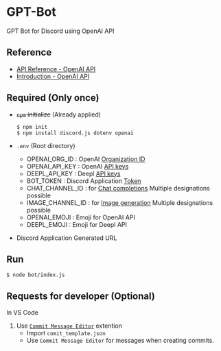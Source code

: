 # GPT-Bot

GPT Bot for Discord using OpenAI API

## Reference

- [API Reference - OpenAI API](https://platform.openai.com/docs/api-reference/introduction)
- [Introduction - OpenAI API](https://platform.openai.com/docs/introduction)

## Required (Only once)

- <s>`npm` initialize</s> (Already applied)

  ```shell-session
  $ npm init
  $ npm install discord.js dotenv openai
  ```

- `.env` (Root directory)
  - OPENAI_ORG_ID : OpenAI [Organization ID](https://platform.openai.com/account/organization)
  - OPENAI_API_KEY : OpenAI [API keys](https://platform.openai.com/account/api-keys)
  - DEEPL_API_KEY : Deepl [API keys](https://www.deepl.com/ja/your-account/keys)
  - BOT_TOKEN : Discord Application [Token](https://discord.com/developers/applications)
  - CHAT_CHANNEL_ID : for [Chat completions](https://platform.openai.com/docs/guides/chat/introduction)
    Multiple designations possible
  - IMAGE_CHANNEL_ID : for [Image generation](https://platform.openai.com/docs/guides/images/language-specific-tips)
    Multiple designations possible
  - OPENAI_EMOJI : Emoji for OpenAI API
  - DEEPL_EMOJI : Emoji for Deepl API
- Discord Application Generated URL

## Run

```shell-session
$ node bot/index.js
```

## Requests for developer (Optional)

In VS Code

1. Use [`Commit Message Editor`](https://marketplace.visualstudio.com/items?itemName=adam-bender.commit-message-editor) extention
   - Import `comit_template.json`
   - Use `Commit Message Editor` for messages when creating commits.
